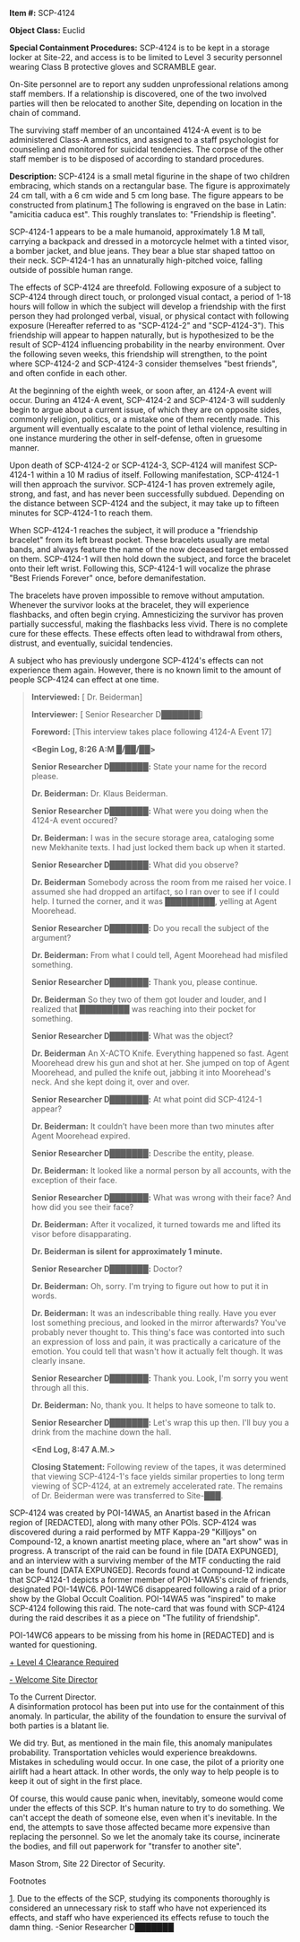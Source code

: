 **Item #:** SCP-4124

**Object Class:** Euclid

**Special Containment Procedures:** SCP-4124 is to be kept in a storage locker at Site-22, and access is to be limited to Level 3 security personnel wearing Class B protective gloves and SCRAMBLE gear.

On-Site personnel are to report any sudden unprofessional relations among staff members. If a relationship is discovered, one of the two involved parties will then be relocated to another Site, depending on location in the chain of command.

The surviving staff member of an uncontained 4124-A event is to be administered Class-A amnestics, and assigned to a staff psychologist for counseling and monitored for suicidal tendencies. The corpse of the other staff member is to be disposed of according to standard procedures.

**Description:** SCP-4124 is a small metal figurine in the shape of two children embracing, which stands on a rectangular base. The figure is approximately 24 cm tall, with a 6 cm wide and 5 cm long base. The figure appears to be constructed from platinum.[1](javascript:;) The following is engraved on the base in Latin: "amicitia caduca est". This roughly translates to: "Friendship is fleeting".

SCP-4124-1 appears to be a male humanoid, approximately 1.8 M tall, carrying a backpack and dressed in a motorcycle helmet with a tinted visor, a bomber jacket, and blue jeans. They bear a blue star shaped tattoo on their neck. SCP-4124-1 has an unnaturally high-pitched voice, falling outside of possible human range.

The effects of SCP-4124 are threefold. Following exposure of a subject to SCP-4124 through direct touch, or prolonged visual contact, a period of 1-18 hours will follow in which the subject will develop a friendship with the first person they had prolonged verbal, visual, or physical contact with following exposure (Hereafter referred to as "SCP-4124-2" and "SCP-4124-3"). This friendship will appear to happen naturally, but is hypothesized to be the result of SCP-4124 influencing probability in the nearby environment. Over the following seven weeks, this friendship will strengthen, to the point where SCP-4124-2 and SCP-4124-3 consider themselves "best friends", and often confide in each other.

At the beginning of the eighth week, or soon after, an 4124-A event will occur. During an 4124-A event, SCP-4124-2 and SCP-4124-3 will suddenly begin to argue about a current issue, of which they are on opposite sides, commonly religion, politics, or a mistake one of them recently made. This argument will eventually escalate to the point of lethal violence, resulting in one instance murdering the other in self-defense, often in gruesome manner.

Upon death of SCP-4124-2 or SCP-4124-3, SCP-4124 will manifest SCP-4124-1 within a 10 M radius of itself. Following manifestation, SCP-4124-1 will then approach the survivor. SCP-4124-1 has proven extremely agile, strong, and fast, and has never been successfully subdued. Depending on the distance between SCP-4124 and the subject, it may take up to fifteen minutes for SCP-4124-1 to reach them.

When SCP-4124-1 reaches the subject, it will produce a "friendship bracelet" from its left breast pocket. These bracelets usually are metal bands, and always feature the name of the now deceased target embossed on them. SCP-4124-1 will then hold down the subject, and force the bracelet onto their left wrist. Following this, SCP-4124-1 will vocalize the phrase "Best Friends Forever" once, before demanifestation.

The bracelets have proven impossible to remove without amputation. Whenever the survivor looks at the bracelet, they will experience flashbacks, and often begin crying. Amnesticizing the survivor has proven partially successful, making the flashbacks less vivid. There is no complete cure for these effects. These effects often lead to withdrawal from others, distrust, and eventually, suicidal tendencies.

A subject who has previously undergone SCP-4124's effects can not experience them again. However, there is no known limit to the amount of people SCP-4124 can effect at one time.

> **Interviewed:** \[ Dr. Beiderman\]
> 
> **Interviewer:** \[ Senior Researcher D███████\]
> 
> **Foreword:** \[This interview takes place following 4124-A Event 17\]
> 
> **<Begin Log, 8:26 A:M █/██/██>**
> 
> **Senior Researcher D███████:** State your name for the record please.
> 
> **Dr. Beiderman:** Dr. Klaus Beiderman.
> 
> **Senior Researcher D███████:** What were you doing when the 4124-A event occured?
> 
> **Dr. Beiderman:** I was in the secure storage area, cataloging some new Mekhanite texts. I had just locked them back up when it started.
> 
> **Senior Researcher D███████:** What did you observe?
> 
> **Dr. Beiderman** Somebody across the room from me raised her voice. I assumed she had dropped an artifact, so I ran over to see if I could help. I turned the corner, and it was █████████, yelling at Agent Moorehead.
> 
> **Senior Researcher D███████:** Do you recall the subject of the argument?
> 
> **Dr. Beiderman:** From what I could tell, Agent Moorehead had misfiled something.
> 
> **Senior Researcher D███████:** Thank you, please continue.
> 
> **Dr. Beiderman** So they two of them got louder and louder, and I realized that █████████ was reaching into their pocket for something.
> 
> **Senior Researcher D███████:** What was the object?
> 
> **Dr. Beiderman** An X-ACTO Knife. Everything happened so fast. Agent Moorehead drew his gun and shot at her. She jumped on top of Agent Moorehead, and pulled the knife out, jabbing it into Moorehead's neck. And she kept doing it, over and over.
> 
> **Senior Researcher D███████:** At what point did SCP-4124-1 appear?
> 
> **Dr. Beiderman:** It couldn’t have been more than two minutes after Agent Moorehead expired.
> 
> **Senior Researcher D███████:** Describe the entity, please.
> 
> **Dr. Beiderman:** It looked like a normal person by all accounts, with the exception of their face.
> 
> **Senior Researcher D███████:** What was wrong with their face? And how did you see their face?
> 
> **Dr. Beiderman:** After it vocalized, it turned towards me and lifted its visor before disapparating.
> 
> **Dr. Beiderman is silent for approximately 1 minute.**
> 
> **Senior Researcher D███████:** Doctor?
> 
> **Dr. Beiderman:** Oh, sorry. I'm trying to figure out how to put it in words.
> 
> **Dr. Beiderman:** It was an indescribable thing really. Have you ever lost something precious, and looked in the mirror afterwards? You've probably never thought to. This thing's face was contorted into such an expression of loss and pain, it was practically a caricature of the emotion. You could tell that wasn't how it actually felt though. It was clearly insane.
> 
> **Senior Researcher D███████:** Thank you. Look, I'm sorry you went through all this.
> 
> **Dr. Beiderman:** No, thank you. It helps to have someone to talk to.
> 
> **Senior Researcher D███████:** Let's wrap this up then. I'll buy you a drink from the machine down the hall.
> 
> **<End Log, 8:47 A.M.>**
> 
> **Closing Statement:** Following review of the tapes, it was determined that viewing SCP-4124-1's face yields similar properties to long term viewing of SCP-4124, at an extremely accelerated rate. The remains of Dr. Beiderman were was transferred to Site-███.

SCP-4124 was created by POI-14WA5, an Anartist based in the African region of \[REDACTED\], along with many other POIs. SCP-4124 was discovered during a raid performed by MTF Kappa-29 "Killjoys" on Compound-12, a known anartist meeting place, where an "art show" was in progress. A transcript of the raid can be found in file \[DATA EXPUNGED\], and an interview with a surviving member of the MTF conducting the raid can be found \[DATA EXPUNGED\]. Records found at Compound-12 indicate that SCP-4124-1 depicts a former member of POI-14WA5's circle of friends, designated POI-14WC6. POI-14WC6 disappeared following a raid of a prior show by the Global Occult Coalition. POI-14WA5 was "inspired" to make SCP-4124 following this raid. The note-card that was found with SCP-4124 during the raid describes it as a piece on "The futility of friendship".

POI-14WC6 appears to be missing from his home in \[REDACTED\] and is wanted for questioning.

[+ Level 4 Clearance Required](javascript:;)

[\- Welcome Site Director](javascript:;)

To the Current Director.  
A disinformation protocol has been put into use for the containment of this anomaly. In particular, the ability of the foundation to ensure the survival of both parties is a blatant lie.

We did try. But, as mentioned in the main file, this anomaly manipulates probability. Transportation vehicles would experience breakdowns. Mistakes in scheduling would occur. In one case, the pilot of a priority one airlift had a heart attack. In other words, the only way to help people is to keep it out of sight in the first place.

Of course, this would cause panic when, inevitably, someone would come under the effects of this SCP. It's human nature to try to do something. We can't accept the death of someone else, even when it's inevitable. In the end, the attempts to save those affected became more expensive than replacing the personnel. So we let the anomaly take its course, incinerate the bodies, and fill out paperwork for "transfer to another site".

Mason Strom, Site 22 Director of Security.

Footnotes

[1](javascript:;). Due to the effects of the SCP, studying its components thoroughly is considered an unnecessary risk to staff who have not experienced its effects, and staff who have experienced its effects refuse to touch the damn thing. -Senior Researcher D███████
